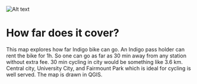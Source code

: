 ![Alt text](cover.jpeg)
# How far does it cover?
This map explores how far Indigo bike can go. An Indigo pass holder can rent the bike for 1h. So one can go as far as 30 min away from any station without extra fee. 30 min cycling in city would be something like 3.6 km. Central city, University City, and Fairmount Park which is ideal for cycling is well served. The map is drawn in QGIS.


